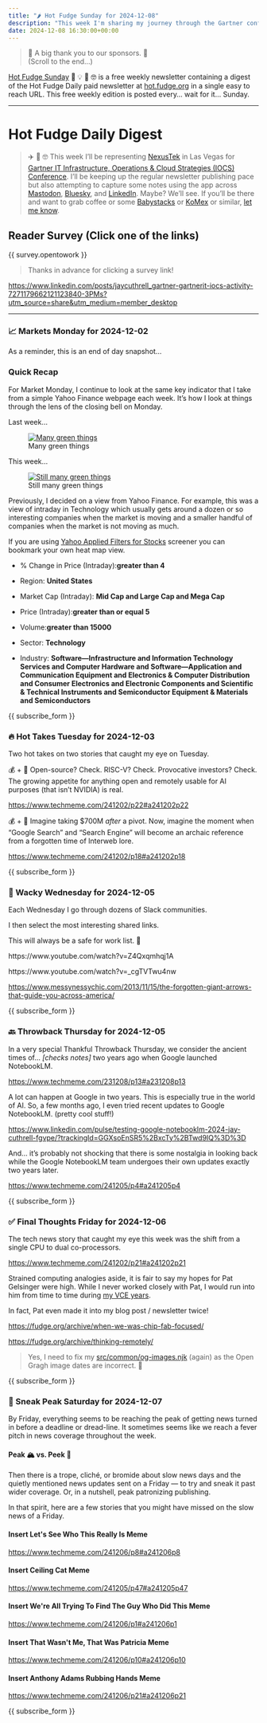 ```yaml
---
title: "🌶️ Hot Fudge Sunday for 2024-12-08"
description: "This week I'm sharing my journey through the Gartner conference while keeping up with market insights and hot takes!"
date: 2024-12-08 16:30:00+00:00
---
```


<!-- buttondown-editor-mode: fancy --><blockquote class="pullquote"><p>🙏 A big thank you to our sponsors. 🙏<br>(Scroll to the end…)</p></blockquote><p><a target="_blank" rel="noopener noreferrer nofollow" href="https://hot.fudge.org">Hot Fudge Sunday</a> 🤔 💡 🤯 🤓 is a free weekly newsletter containing a digest of the Hot Fudge Daily paid newsletter at <a target="_blank" rel="noopener noreferrer nofollow" href="https://hot.fudge.org">hot.fudge.org</a> in a single easy to reach URL. This free weekly edition is posted every… wait for it… Sunday.</p><hr><h1>Hot Fudge Daily Digest</h1><blockquote><p>✈️ 🌵 🤓 This week I’ll be representing <a target="_blank" rel="noopener noreferrer nofollow" href="https://nexustek.com/">NexusTek</a> in Las Vegas for <a target="_blank" rel="noopener noreferrer nofollow" href="https://www.gartner.com/en/conferences/na/infrastructure-operations-cloud-us">Gartner IT Infrastructure, Operations &amp; Cloud Strategies (IOCS) Conference</a>. I’ll be keeping up the regular newsletter publishing pace but also attempting to capture some notes using the app across <a target="_blank" rel="noopener noreferrer nofollow" href="https://cuthrell.com/@jay">Mastodon</a>, <a target="_blank" rel="noopener noreferrer nofollow" href="https://bsky.app/profile/cuthrell.com">Bluesky</a>, and <a target="_blank" rel="noopener noreferrer nofollow" href="https://www.linkedin.com/in/jaycuthrell">LinkedIn</a>. Maybe? We’ll see. If you’ll be there and want to grab coffee or some <a target="_blank" rel="noopener noreferrer nofollow" href="https://www.babystacks-lv.com/">Babystacks</a> or <a target="_blank" rel="noopener noreferrer nofollow" href="https://www.komexexpress.com/">KoMex</a> or similar, <a target="_blank" rel="noopener noreferrer nofollow" href="https://jaycuthrell.com/contact">let me know</a>.</p></blockquote><h2>Reader Survey (Click one of the links)</h2><p>{{ survey.opentowork }}</p><blockquote><p>Thanks in advance for clicking a survey link!</p></blockquote><p><a target="_blank" rel="noopener noreferrer nofollow" href="https://www.linkedin.com/posts/jaycuthrell_gartner-gartnerit-iocs-activity-7271179662121123840-3PMs?utm_source=share&amp;utm_medium=member_desktop">https://www.linkedin.com/posts/jaycuthrell_gartner-gartnerit-iocs-activity-7271179662121123840-3PMs?utm_source=share&amp;utm_medium=member_desktop</a></p><hr><h3>📈 Markets Monday for 2024-12-02</h3><p>As a reminder, this is an end of day snapshot…</p><h3 data-pm-slice="1 1 []">Quick Recap</h3><p>For Market Monday, I continue to look at the same key indicator that I take from a simple Yahoo Finance webpage each week. It’s how I look at things through the lens of the closing bell on Monday.</p><p>Last week…</p><figure><a href="https://finance.yahoo.com/screener/568c8b06-3f3e-497e-bae7-6dd1defc231c/heatmap" target="_blank" rel="noopener noreferrer"><img src="https://assets.buttondown.email/images/abf60daa-3273-4075-a837-c9bd8b916928.png?w=960&amp;fit=max" alt="Many green things" draggable="false"></a><figcaption>Many green things</figcaption></figure><p>This week…</p><figure><a href="https://finance.yahoo.com/screener/568c8b06-3f3e-497e-bae7-6dd1defc231c/heatmap" target="_blank" rel="noopener noreferrer"><img src="https://assets.buttondown.email/images/5b745842-dd8f-4120-a08a-9e6d43673cbc.png?w=960&amp;fit=max" alt="Still many green things" draggable="false"></a><figcaption>Still many green things</figcaption></figure><p>Previously, I decided on a view from Yahoo Finance. For example, this was a view of intraday in Technology which usually gets around a dozen or so interesting companies when the market is moving and a smaller handful of companies when the market is not moving as much.</p><p>If you are using <a target="_blank" rel="noopener noreferrer nofollow" href="https://finance.yahoo.com/screener/568c8b06-3f3e-497e-bae7-6dd1defc231c/heatmap">Yahoo Applied Filters for Stocks</a> screener you can bookmark your own heat map view.</p><ul><li><p>% Change in Price (Intraday):<strong>greater than 4</strong></p></li><li><p>Region: <strong>United States</strong></p></li><li><p>Market Cap (Intraday): <strong>Mid Cap and Large Cap and Mega Cap</strong></p></li><li><p>Price (Intraday):<strong>greater than or equal 5</strong></p></li><li><p>Volume:<strong>greater than 15000</strong></p></li><li><p>Sector: <strong>Technology</strong></p></li><li><p>Industry: <strong>Software—Infrastructure and Information Technology Services and Computer Hardware and Software—Application and Communication Equipment and Electronics &amp; Computer Distribution and Consumer Electronics and Electronic Components and Scientific &amp; Technical Instruments and Semiconductor Equipment &amp; Materials and Semiconductors</strong></p></li></ul><p>{{ subscribe_form }}</p><h3>🔥 Hot Takes Tuesday for 2024-12-03</h3><p>Two hot takes on two stories that caught my eye on Tuesday.</p><p>💰 + 🍪 Open-source? Check. RISC-V? Check. Provocative investors? Check. The growing appetite for anything open and remotely usable for AI purposes (that isn’t NVIDIA) is real.</p><p><a target="_blank" rel="noopener noreferrer nofollow" href="https://www.techmeme.com/241202/p22#a241202p22">https://www.techmeme.com/241202/p22#a241202p22</a></p><p>💰 + 🤖 Imagine taking $700M <em>after</em> a pivot. Now, imagine the moment when “Google Search” and “Search Engine” will become an archaic reference from a forgotten time of Interweb lore.</p><p><a target="_blank" rel="noopener noreferrer nofollow" href="https://www.techmeme.com/241202/p18#a241202p18">https://www.techmeme.com/241202/p18#a241202p18</a></p><p></p><p></p><p>{{ subscribe_form }}</p><h3>🤪 Wacky Wednesday for 2024-12-05</h3><p></p><p>Each Wednesday I go through dozens of Slack communities.</p><p>I then select the most interesting shared links.</p><p>This will always be a safe for work list. 🙈</p><p>https://www.youtube.com/watch?v=Z4Qxqmhqj1A</p><p>https://www.youtube.com/watch?v=_cgTVTwu4nw</p><p><a target="_blank" rel="noopener noreferrer nofollow" href="https://www.messynessychic.com/2013/11/15/the-forgotten-giant-arrows-that-guide-you-across-america/">https://www.messynessychic.com/2013/11/15/the-forgotten-giant-arrows-that-guide-you-across-america/</a></p><p>{{ subscribe_form }}</p><h3>🔙 Throwback Thursday for 2024-12-05</h3><p>In a very special Thankful Throwback Thursday, we consider the ancient times of… <em>[checks notes]</em> two years ago when Google launched NotebookLM.</p><p><a target="_blank" rel="noopener noreferrer nofollow" href="https://www.techmeme.com/231208/p13#a231208p13">https://www.techmeme.com/231208/p13#a231208p13</a></p><p>A lot can happen at Google in two years. This is especially true in the world of AI. So, a few months ago, I even tried recent updates to Google NotebookLM. (pretty cool stuff!)</p><p><a target="_blank" rel="noopener noreferrer nofollow" href="https://www.linkedin.com/pulse/testing-google-notebooklm-2024-jay-cuthrell-fgvpe/?trackingId=GGXsoEnSR5%2BxcTy%2BTwd9IQ%3D%3D">https://www.linkedin.com/pulse/testing-google-notebooklm-2024-jay-cuthrell-fgvpe/?trackingId=GGXsoEnSR5%2BxcTy%2BTwd9IQ%3D%3D</a></p><p>And… it’s probably not shocking that there is some nostalgia in looking back while the Google NotebookLM team undergoes their own updates exactly two years later.</p><p><a target="_blank" rel="noopener noreferrer nofollow" href="https://www.techmeme.com/241205/p4#a241205p4">https://www.techmeme.com/241205/p4#a241205p4</a></p><p>{{ subscribe_form }}</p><h3>✅ Final Thoughts Friday for 2024-12-06</h3><p>The tech news story that caught my eye this week was the shift from a single CPU to dual co-processors.</p><p><a target="_blank" rel="noopener noreferrer nofollow" href="https://www.techmeme.com/241202/p21#a241202p21">https://www.techmeme.com/241202/p21#a241202p21</a></p><p>Strained computing analogies aside, it is fair to say my hopes for Pat Gelsinger were high. While I never worked closely with Pat, I would run into him from time to time during <a target="_blank" rel="noopener noreferrer nofollow" href="https://fudge.org/topics/vce/">my VCE years</a>.</p><p>In fact, Pat even made it into my blog post / newsletter twice!</p><p><a target="_blank" rel="noopener noreferrer nofollow" href="https://fudge.org/archive/when-we-was-chip-fab-focused/">https://fudge.org/archive/when-we-was-chip-fab-focused/</a></p><p><a target="_blank" rel="noopener noreferrer nofollow" href="https://fudge.org/archive/thinking-remotely/">https://fudge.org/archive/thinking-remotely/</a></p><blockquote><p>Yes, I need to fix my <a target="_blank" rel="noopener noreferrer nofollow" href="https://github.com/JayCuthrell/fudge-org-eleventy-excellent/blob/main/src/common/og-images.njk">src/common/og-images.njk</a> (again) as the Open Gragh image dates are incorrect. 🤣</p></blockquote><p>{{ subscribe_form }}</p><h3>🔮 Sneak Peak Saturday for 2024-12-07</h3><p>By Friday, everything seems to be reaching the peak of getting news turned in before a deadline or dread-line. It sometimes seems like we reach a fever pitch in news coverage throughout the week.</p><h4>Peak 🏔️ vs. Peek 👀</h4><p>Then there is a trope, cliché, or bromide about slow news days and the quietly mentioned news updates sent on a Friday — to try and sneak it past wider coverage. Or, in a nutshell, peak patronizing publishing.</p><p>In that spirit, here are a few stories that you might have missed on the slow news of a Friday.</p><h4>Insert Let's See Who This Really Is Meme</h4><p><a target="_blank" rel="noopener noreferrer nofollow" href="https://www.techmeme.com/241206/p8#a241206p8">https://www.techmeme.com/241206/p8#a241206p8</a></p><h4>Insert Ceiling Cat Meme</h4><p><a target="_blank" rel="noopener noreferrer nofollow" href="https://www.techmeme.com/241205/p47#a241205p47">https://www.techmeme.com/241205/p47#a241205p47</a></p><h4>Insert We're All Trying To Find The Guy Who Did This Meme</h4><p><a target="_blank" rel="noopener noreferrer nofollow" href="https://www.techmeme.com/241206/p1#a241206p1">https://www.techmeme.com/241206/p1#a241206p1</a></p><h4>Insert That Wasn't Me, That Was Patricia Meme</h4><p><a target="_blank" rel="noopener noreferrer nofollow" href="https://www.techmeme.com/241206/p10#a241206p10">https://www.techmeme.com/241206/p10#a241206p10</a></p><h4>Insert Anthony Adams Rubbing Hands Meme</h4><p><a target="_blank" rel="noopener noreferrer nofollow" href="https://www.techmeme.com/241206/p21#a241206p21">https://www.techmeme.com/241206/p21#a241206p21</a></p><p>{{ subscribe_form }}</p>